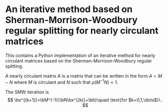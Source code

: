 # An iterative method based on Sherman-Morrison-Woodbury regular splitting for nearly circulant matrices

This contains a Python implementation of an iterative method for nearly circulant matrices based on the Sherman-Morrison-Woodbury regular splitting.

A nearly circulant matrix $A$ is a matrix that can be written in the form $A=M-N$ where $M$ is circulant and $N$ such that $\rho( M^{-1}N)<1$.

The SMW iteration is 
$$
\bx^{(k+1)}=\bM^{-1}(\bN\bx^{(k)}+\bb)\quad \text{for $k=0,1,\dots$}\ .
$$

